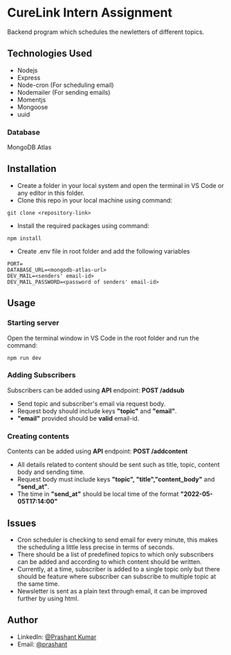 # CureLink Intern Assignment

Backend program which schedules the newletters of different topics.

## Technologies Used
* Nodejs
* Express
* Node-cron (For scheduling email)
* Nodemailer (For sending emails)
* Momentjs
* Mongoose
* uuid

### Database
MongoDB Atlas

## Installation
* Create a folder in your local system and open the terminal in VS Code or any editor in this folder.
* Clone this repo in your local machine using command:
``` 
git clone <repository-link>
```
* Install the required packages using command:

```
npm install
```
* Create .env file in root folder and add the following variables

```
PORT=
DATABASE_URL=<mongodb-atlas-url>
DEV_MAIL=<senders' email-id>
DEV_MAIL_PASSWORD=<password of senders' email-id>
```

## Usage
### Starting server
Open the terminal window in VS Code in the root folder and run the command:

```
npm run dev
```
### Adding Subscribers
Subscribers can be added using **API** endpoint: **POST /addsub**
* Send topic and subscriber's email via request body.
* Request body should include keys **"topic"** and **"email"**.
* **"email"** provided should be **valid** email-id.
### Creating contents
Contents can be added using **API** endpoint: **POST /addcontent**
* All details related to content should be sent such as title, topic, content body and sending time.
* Request body must include keys **"topic", "title","content_body"** and **"send_at"**.
* The time in **"send_at"** should be local time of the format **"2022-05-05T17:14:00"**



## Issues

* Cron scheduler is checking to send email for every minute, this makes the scheduling a little less precise in terms of seconds.
* There should be a list of predefined topics to which only subscribers can be added and according to which content should be written.
* Currently, at a time, subscriber is added to a single topic only but there should be feature where subscriber can subscribe to multiple topic at the same time.
* Newsletter is sent as a plain text through email, it can be improved further by using html.

## Author
* LinkedIn: [@Prashant Kumar](https://www.linkedin.com/in/prashant-kumar-7aa9a4203/)
* Email: [@prashant](mailto:prashantrkt2002@gmail.com)

